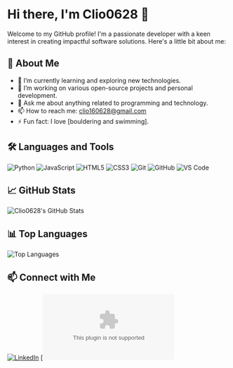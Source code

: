 # Hi there, I'm Clio0628 👋

Welcome to my GitHub profile! I'm a passionate developer with a keen interest in creating impactful software solutions. Here's a little bit about me:

## 🚀 About Me

- 🌱 I’m currently learning and exploring new technologies.
- 🔭 I’m working on various open-source projects and personal development.
- 💬 Ask me about anything related to programming and technology.
- 📫 How to reach me: [clio160628@gmail.com](mailto:clio160628@gmail.com)
- ⚡ Fun fact: I love [bouldering and swimming].

## 🛠️ Languages and Tools

![Python](https://img.shields.io/badge/-Python-333?style=flat&logo=python)
![JavaScript](https://img.shields.io/badge/-JavaScript-333?style=flat&logo=javascript)
![HTML5](https://img.shields.io/badge/-HTML5-333?style=flat&logo=html5)
![CSS3](https://img.shields.io/badge/-CSS3-333?style=flat&logo=css3)
![Git](https://img.shields.io/badge/-Git-333?style=flat&logo=git)
![GitHub](https://img.shields.io/badge/-GitHub-333?style=flat&logo=github)
![VS Code](https://img.shields.io/badge/-VS%20Code-333?style=flat&logo=visual-studio-code)

## 📈 GitHub Stats

![Clio0628's GitHub Stats](https://github-readme-stats.vercel.app/api?username=Clio0628&show_icons=true&hide_border=true&count_private=true&theme=dark)

## 📊 Top Languages

![Top Languages](https://github-readme-stats.vercel.app/api/top-langs/?username=Clio0628&layout=compact&theme=dark&hide_border=true)

## 📫 Connect with Me

[![LinkedIn](https://img.shields.io/badge/-LinkedIn-333?style=flat&logo=linkedin)](www.linkedin.com/in/hao-chen-483b90189)
[![Gmail](clio160628@gmail.com)

